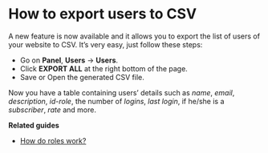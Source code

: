 # How to export users to CSV

A new feature is now available and it allows you to export the list of users of your website to CSV. It’s very easy, just follow these steps:

-   Go on  **Panel**,  **Users**  ->  **Users**.
-   Click  **EXPORT ALL**  at the right bottom of the page.
-   Save or Open the generated CSV file.

Now you have a table containing users’ details such as  _name_,  _email_,  _description_,  _id-role_, the number of  _logins_,  _last login_, if he/she is a  _subscriber_,  _rate_  and more.

**Related guides**
  * [How do roles work?](Users-how-do-roles-work.md)
  
